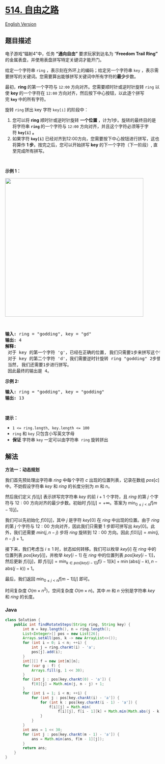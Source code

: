 # [514. 自由之路](https://leetcode.cn/problems/freedom-trail)

[English Version](/solution/0500-0599/0514.Freedom%20Trail/README_EN.md)

## 题目描述

<p>电子游戏“辐射4”中，任务 <strong>“通向自由”</strong> 要求玩家到达名为 “<strong>Freedom Trail Ring”</strong> 的金属表盘，并使用表盘拼写特定关键词才能开门。</p>

<p>给定一个字符串&nbsp;<code>ring</code>&nbsp;，表示刻在外环上的编码；给定另一个字符串&nbsp;<code>key</code>&nbsp;，表示需要拼写的关键词。您需要算出能够拼写关键词中所有字符的<strong>最少</strong>步数。</p>

<p>最初，<strong>ring&nbsp;</strong>的第一个字符与 <code>12:00</code> 方向对齐。您需要顺时针或逆时针旋转 <code>ring</code> 以使&nbsp;<strong>key&nbsp;</strong>的一个字符在 <code>12:00</code> 方向对齐，然后按下中心按钮，以此逐个拼写完&nbsp;<strong><code>key</code>&nbsp;</strong>中的所有字符。</p>

<p>旋转&nbsp;<code>ring</code><strong>&nbsp;</strong>拼出 key 字符&nbsp;<code>key[i]</code><strong>&nbsp;</strong>的阶段中：</p>

<ol>
	<li>您可以将&nbsp;<strong>ring&nbsp;</strong>顺时针或逆时针旋转&nbsp;<strong>一个位置&nbsp;</strong>，计为1步。旋转的最终目的是将字符串&nbsp;<strong><code>ring</code>&nbsp;</strong>的一个字符与 <code>12:00</code> 方向对齐，并且这个字符必须等于字符&nbsp;<strong><code>key[i]</code> 。</strong></li>
	<li>如果字符&nbsp;<strong><code>key[i]</code>&nbsp;</strong>已经对齐到12:00方向，您需要按下中心按钮进行拼写，这也将算作&nbsp;<strong>1 步</strong>。按完之后，您可以开始拼写&nbsp;<strong>key&nbsp;</strong>的下一个字符（下一阶段）, 直至完成所有拼写。</li>
</ol>

<p>&nbsp;</p>

<p><strong>示例 1：</strong></p>

<p><img src="https://fastly.jsdelivr.net/gh/doocs/leetcode@main/solution/0500-0599/0514.Freedom%20Trail/images/ring.jpg" style="height: 450px; width: 450px;" /></p>

<center>&nbsp;</center>

<pre>
<strong>输入:</strong> ring = "godding", key = "gd"
<strong>输出:</strong> 4
<strong>解释:</strong>
 对于 key 的第一个字符 'g'，已经在正确的位置, 我们只需要1步来拼写这个字符。 
 对于 key 的第二个字符 'd'，我们需要逆时针旋转 ring "godding" 2步使它变成 "ddinggo"。
 当然, 我们还需要1步进行拼写。
 因此最终的输出是 4。
</pre>

<p><strong>示例 2:</strong></p>

<pre>
<strong>输入:</strong> ring = "godding", key = "godding"
<strong>输出:</strong> 13
</pre>

<p>&nbsp;</p>

<p><strong>提示：</strong></p>

<ul>
	<li><code>1 &lt;= ring.length, key.length &lt;= 100</code></li>
	<li><code>ring</code>&nbsp;和&nbsp;<code>key</code>&nbsp;只包含小写英文字母</li>
	<li><strong>保证</strong> 字符串&nbsp;<code>key</code>&nbsp;一定可以由字符串 &nbsp;<code>ring</code>&nbsp;旋转拼出</li>
</ul>

## 解法

**方法一：动态规划**

我们首先预处理出字符串 $ring$ 中每个字符 $c$ 出现的位置列表，记录在数组 $pos[c]$ 中。不妨假设字符串 $key$ 和 $ring$ 的长度分别为 $m$ 和 $n$。

然后我们定义 $f[i][j]$ 表示拼写完字符串 $key$ 的前 $i+1$ 个字符，且 $ring$ 的第 $j$ 个字符与 $12:00$ 方向对齐的最少步数。初始时 $f[i][j]=+\infty$。答案为 $\min_{0 \leq j < n} f[m - 1][j]$。

我们可以先初始化 $f[0][j]$，其中 $j$ 是字符 $key[0]$ 在 $ring$ 中出现的位置。由于 $ring$ 的第 $j$ 个字符与 $12:00$ 方向对齐，因此我们只需要 $1$ 步即可拼写出 $key[0]$。此外，我们还需要 $min(j, n - j)$ 步将 $ring$ 旋转到 $12:00$ 方向。因此 $f[0][j]=min(j, n - j) + 1$。

接下来，我们考虑当 $i \geq 1$ 时，状态如何转移。我们可以枚举 $key[i]$ 在 $ring$ 中的位置列表 $pos[key[i]]$，并枚举 $key[i-1]$ 在 $ring$ 中的位置列表 $pos[key[i-1]]$，然后更新 $f[i][j]$，即 $f[i][j]=\min_{k \in pos[key[i-1]]} f[i-1][k] + \min(\text{abs}(j - k), n - \text{abs}(j - k)) + 1$。

最后，我们返回 $\min_{0 \leq j \lt n} f[m - 1][j]$ 即可。

时间复杂度 $O(m \times n^2)$，空间复杂度 $O(m \times n)$。其中 $m$ 和 $n$ 分别是字符串 $key$ 和 $ring$ 的长度。

### **Java**

```java
class Solution {
    public int findRotateSteps(String ring, String key) {
        int m = key.length(), n = ring.length();
        List<Integer>[] pos = new List[26];
        Arrays.setAll(pos, k -> new ArrayList<>());
        for (int i = 0; i < n; ++i) {
            int j = ring.charAt(i) - 'a';
            pos[j].add(i);
        }
        int[][] f = new int[m][n];
        for (var g : f) {
            Arrays.fill(g, 1 << 30);
        }
        for (int j : pos[key.charAt(0) - 'a']) {
            f[0][j] = Math.min(j, n - j) + 1;
        }
        for (int i = 1; i < m; ++i) {
            for (int j : pos[key.charAt(i) - 'a']) {
                for (int k : pos[key.charAt(i - 1) - 'a']) {
                    f[i][j] = Math.min(
                        f[i][j], f[i - 1][k] + Math.min(Math.abs(j - k), n - Math.abs(j - k)) + 1);
                }
            }
        }
        int ans = 1 << 30;
        for (int j : pos[key.charAt(m - 1) - 'a']) {
            ans = Math.min(ans, f[m - 1][j]);
        }
        return ans;
    }
}
```
